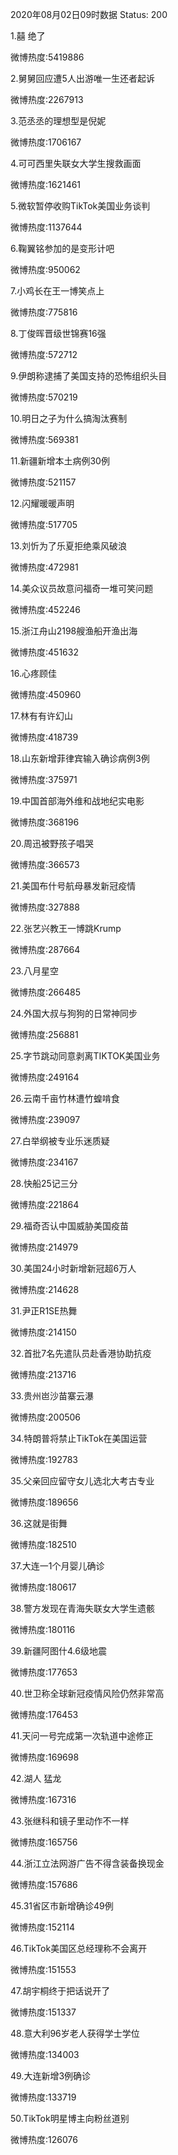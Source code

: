 2020年08月02日09时数据
Status: 200

1.囍 绝了

微博热度:5419886

2.舅舅回应遭5人出游唯一生还者起诉

微博热度:2267913

3.范丞丞的理想型是倪妮

微博热度:1706167

4.可可西里失联女大学生搜救画面

微博热度:1621461

5.微软暂停收购TikTok美国业务谈判

微博热度:1137644

6.鞠翼铭参加的是变形计吧

微博热度:950062

7.小鸡长在王一博笑点上

微博热度:775816

8.丁俊晖晋级世锦赛16强

微博热度:572712

9.伊朗称逮捕了美国支持的恐怖组织头目

微博热度:570219

10.明日之子为什么搞淘汰赛制

微博热度:569381

11.新疆新增本土病例30例

微博热度:521157

12.闪耀暖暖声明

微博热度:517705

13.刘忻为了乐夏拒绝乘风破浪

微博热度:472981

14.美众议员故意问福奇一堆可笑问题

微博热度:452246

15.浙江舟山2198艘渔船开渔出海

微博热度:451632

16.心疼顾佳

微博热度:450960

17.林有有许幻山

微博热度:418739

18.山东新增菲律宾输入确诊病例3例

微博热度:375971

19.中国首部海外维和战地纪实电影

微博热度:368196

20.周迅被野孩子唱哭

微博热度:366573

21.美国布什号航母暴发新冠疫情

微博热度:327888

22.张艺兴教王一博跳Krump

微博热度:287664

23.八月星空

微博热度:266485

24.外国大叔与狗狗的日常神同步

微博热度:256881

25.字节跳动同意剥离TIKTOK美国业务

微博热度:249164

26.云南千亩竹林遭竹蝗啃食

微博热度:239097

27.白举纲被专业乐迷质疑

微博热度:234167

28.快船25记三分

微博热度:221864

29.福奇否认中国威胁美国疫苗

微博热度:214979

30.美国24小时新增新冠超6万人

微博热度:214628

31.尹正R1SE热舞

微博热度:214150

32.首批7名先遣队员赴香港协助抗疫

微博热度:213716

33.贵州岜沙苗寨云瀑

微博热度:200506

34.特朗普将禁止TikTok在美国运营

微博热度:192783

35.父亲回应留守女儿选北大考古专业

微博热度:189656

36.这就是街舞

微博热度:182510

37.大连一1个月婴儿确诊

微博热度:180617

38.警方发现在青海失联女大学生遗骸

微博热度:180116

39.新疆阿图什4.6级地震

微博热度:177653

40.世卫称全球新冠疫情风险仍然非常高

微博热度:176453

41.天问一号完成第一次轨道中途修正

微博热度:169698

42.湖人 猛龙

微博热度:167316

43.张继科和镜子里动作不一样

微博热度:165756

44.浙江立法网游广告不得含装备换现金

微博热度:157686

45.31省区市新增确诊49例

微博热度:152114

46.TikTok美国区总经理称不会离开

微博热度:151553

47.胡宇桐终于把话说开了

微博热度:151337

48.意大利96岁老人获得学士学位

微博热度:134003

49.大连新增3例确诊

微博热度:133719

50.TikTok明星博主向粉丝道别

微博热度:126076

